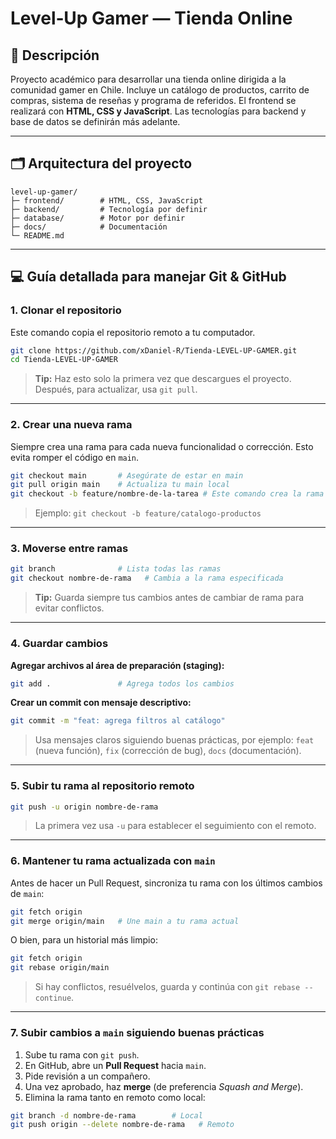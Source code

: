 # Level‑Up Gamer — Tienda Online

## 📌 Descripción

Proyecto académico para desarrollar una tienda online dirigida a la comunidad gamer en Chile. Incluye un catálogo de productos, carrito de compras, sistema de reseñas y programa de referidos. El frontend se realizará con **HTML, CSS y JavaScript**. Las tecnologías para backend y base de datos se definirán más adelante.

---

## 🗂️ Arquitectura del proyecto

```
level-up-gamer/
├─ frontend/        # HTML, CSS, JavaScript
├─ backend/         # Tecnología por definir
├─ database/        # Motor por definir
├─ docs/            # Documentación
└─ README.md
```

---

## 💻 Guía detallada para manejar Git & GitHub

### 1. Clonar el repositorio

Este comando copia el repositorio remoto a tu computador.

```bash
git clone https://github.com/xDaniel-R/Tienda-LEVEL-UP-GAMER.git
cd Tienda-LEVEL-UP-GAMER
```

> **Tip:** Haz esto solo la primera vez que descargues el proyecto. Después, para actualizar, usa `git pull`.

---

### 2. Crear una nueva rama

Siempre crea una rama para cada nueva funcionalidad o corrección. Esto evita romper el código en `main`.

```bash
git checkout main       # Asegúrate de estar en main
git pull origin main    # Actualiza tu main local
git checkout -b feature/nombre-de-la-tarea # Este comando crea la rama y automaticamente te mueve a ella.
```

> Ejemplo: `git checkout -b feature/catalogo-productos`

---

### 3. Moverse entre ramas

```bash
git branch              # Lista todas las ramas
git checkout nombre-de-rama   # Cambia a la rama especificada
```

> **Tip:** Guarda siempre tus cambios antes de cambiar de rama para evitar conflictos.

---

### 4. Guardar cambios

**Agregar archivos al área de preparación (staging):**

```bash
git add .               # Agrega todos los cambios
```

**Crear un commit con mensaje descriptivo:**

```bash
git commit -m "feat: agrega filtros al catálogo"
```

> Usa mensajes claros siguiendo buenas prácticas, por ejemplo: `feat` (nueva función), `fix` (corrección de bug), `docs` (documentación).

---

### 5. Subir tu rama al repositorio remoto

```bash
git push -u origin nombre-de-rama
```

> La primera vez usa `-u` para establecer el seguimiento con el remoto.

---

### 6. Mantener tu rama actualizada con `main`

Antes de hacer un Pull Request, sincroniza tu rama con los últimos cambios de `main`:

```bash
git fetch origin
git merge origin/main   # Une main a tu rama actual
```

O bien, para un historial más limpio:

```bash
git fetch origin
git rebase origin/main
```

> Si hay conflictos, resuélvelos, guarda y continúa con `git rebase --continue`.

---

### 7. Subir cambios a `main` siguiendo buenas prácticas

1. Sube tu rama con `git push`.
2. En GitHub, abre un **Pull Request** hacia `main`.
3. Pide revisión a un compañero.
4. Una vez aprobado, haz **merge** (de preferencia *Squash and Merge*).
5. Elimina la rama tanto en remoto como local:

```bash
git branch -d nombre-de-rama        # Local
git push origin --delete nombre-de-rama   # Remoto
```
